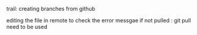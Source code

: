 trail: creating branches from github 

editing the file in remote to check the error messgae if not pulled : 
git pull need to be used 
